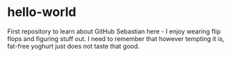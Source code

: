 # hello-world
First repository to learn about GitHub
Sebastian here - I enjoy wearing flip flops and figuring stuff out. I need to remember that however tempting it is, fat-free yoghurt just does not taste that good.
